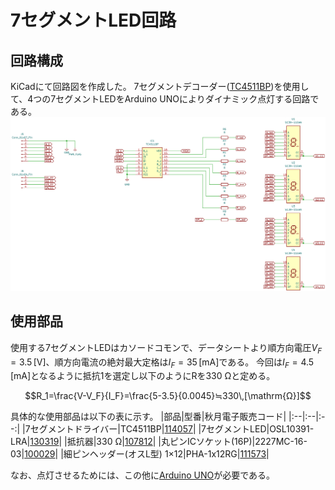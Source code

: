 # 7セグメントLED回路
## 回路構成
KiCadにて回路図を作成した。
7セグメントデコーダー([TC4511BP](https://toshiba.semicon-storage.com/jp/semiconductor/product/general-purpose-logic-ics/detail.TC4511BP.html))を使用して、4つの7セグメントLEDをArduino UNOによりダイナミック点灯する回路である。
![KiCadにて作成した回路図](/images/circuit01.png)
## 使用部品
使用する7セグメントLEDはカソードコモンで、データシートより順方向電圧$`V_F=3.5\,[\mathrm{V}]`$、順方向電流の絶対最大定格は$`I_F=35\,[\mathrm{mA}]`$である。
今回は$`I_F=4.5\,[\mathrm{mA}]`$となるように抵抗1を選定し以下のようにRを330 Ωと定める。
```math
R_1=\frac{V-V_F}{I_F}=\frac{5-3.5}{0.0045}≒330\,[\mathrm{Ω}]
```
具体的な使用部品は以下の表に示す。
|部品|型番|秋月電子販売コード|
|:--|:--|:--:|
|7セグメントドライバー|TC4511BP|[114057](https://akizukidenshi.com/catalog/g/g114057/)|
|7セグメントLED|OSL10391-LRA|[130319](https://akizukidenshi.com/catalog/g/g130319/)|
|抵抗器|330 Ω|[107812](https://akizukidenshi.com/catalog/g/g107812/)|
|丸ピンICソケット(16P)|2227MC-16-03|[100029](https://akizukidenshi.com/catalog/g/g100029/)|
|細ピンヘッダー(オスL型) 1×12|PHA-1x12RG|[111573](https://akizukidenshi.com/catalog/g/g111573/)|

なお、点灯させるためには、この他に[Arduino UNO](https://akizukidenshi.com/catalog/g/g115574/)が必要である。
